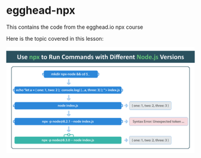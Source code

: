# egghead-npx
This contains the code from the egghead.io npx course

Here is the topic covered in this lesson:

![image of flowchart covering the lesson](../../flow-chart-downloads-execute-npm-package-binaries-with-the-npx-package-runner/04-use-npx-to-run-commands-with-different-node-js-versions.png)